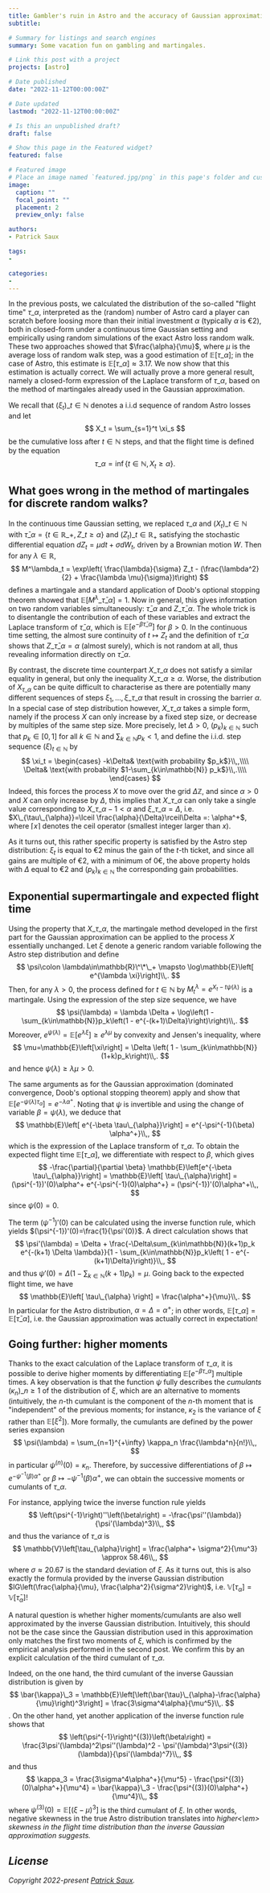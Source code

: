 ```yaml
---
title: Gambler's ruin in Astro and the accuracy of Gaussian approximation [3]
subtitle:

# Summary for listings and search engines
summary: Some vacation fun on gambling and martingales.

# Link this post with a project
projects: [astro]

# Date published
date: "2022-11-12T00:00:00Z"

# Date updated
lastmod: "2022-11-12T00:00:00Z"

# Is this an unpublished draft?
draft: false

# Show this page in the Featured widget?
featured: false

# Featured image
# Place an image named `featured.jpg/png` in this page's folder and customize its options here.
image:
  caption: ""
  focal_point: ""
  placement: 2
  preview_only: false

authors:
- Patrick Saux

tags:
-

categories:
-
---
```

In the previous posts, we calculated the distribution of the so-called "flight time" $\tau\_{\alpha}$, interpreted as the (random) number of Astro card a player can scratch before loosing more than their initial investment $\alpha$ (typically $\alpha$ is €2), both in closed-form under a continuous time Gaussian setting and empirically using random simulations of the exact Astro loss random walk. These two approaches showed that $\frac{\alpha}{\mu}$, where $\mu$ is the average loss of random walk step, was a good estimation of $\mathbb{E}\left[ \tau\_{\alpha}\right]$; in the case of Astro, this estimate is $\mathbb{E}\left[ \tau\_{\alpha}\right]\approx 3.17$. We now show that this estimation is actually correct. We will actually prove a more general result, namely a closed-form expression of the Laplace transform of $\tau\_{\alpha}$, based on the method of martingales already used in the Gaussian approximation.

We recall that $\left(\xi_t\right)\_{t\in\mathbb{N}}$ denotes a i.i.d sequence of random Astro losses and let
$$
X_t = \sum_{s=1}^t \xi_s
$$
be the cumulative loss after $t\in\mathbb{N}$ steps, and that the flight time is defined by the equation
$$
\tau\_{\alpha} = \inf\left\lbrace t\in\mathbb{N}, X_t \geq \alpha\right\rbrace.
$$

## What goes wrong in the method of martingales for discrete random walks?

In the continuous time Gaussian setting, we replaced $\tau\_{\alpha}$ and $\left(X_t\right)\_{t\in\mathbb{N}}$ with $\bar{\tau}\_{\alpha} = \left\lbrace t\in\mathbb{R}\_+, Z\_t \geq \alpha\right\rbrace$ and $\left(Z_t\right)\_{t\in\mathbb{R}_+}$ satisfying the stochastic differential equation $dZ_t = \mu dt + \sigma dW_t$, driven by a Brownian motion $W$. Then for any $\lambda\in\mathbb{R}$,
$$
M^\lambda_t = \exp\left( \frac{\lambda}{\sigma} Z_t - (\frac{\lambda^2}{2} + \frac{\lambda \mu}{\sigma})t\right)
$$
defines a martingale and a standard application of Doob's optional stopping theorem showed that $\mathbb{E}\left[M^\lambda\_{\bar{\tau}\_{\alpha}}\right]=1$. Now in general, this gives information on two random variables simultaneously: $\bar{\tau}\_{\alpha}$ and $Z\_{\bar{\tau}\_{\alpha}}$. The whole trick is to disentangle the contribution of each of these variables and extract the Laplace transform of $\bar{\tau}\_{\alpha}$, which is $\mathbb{E}\left[e^{-\beta \bar{\tau}\_{\alpha}}\right]$ for $\beta>0$. In the continuous time setting, the almost sure continuity of $t\mapsto Z_t$ and the definition of $\bar{\tau}\_{\alpha}$ shows that $Z\_{\bar{\tau}\_{\alpha}}=\alpha$ (almost surely), which is not random at all, thus revealing information directly on $\bar{\tau}\_{\alpha}$.

By contrast, the discrete time counterpart $X\_{\tau\_\alpha}$ does not satisfy a similar equality in general, but only the inequality $X\_{\tau\_\alpha} \geq \alpha$. Worse, the distribution of $X_{\tau\_\alpha}$ can be quite difficult to characterise as there are potentially many different sequences of steps $\xi_1, \dots, \xi\_{\tau\_\alpha}$ that result in crossing the barrier $\alpha$. In a special case of step distribution however, $X\_{\tau\_\alpha}$ takes a simple form, namely if the process $X$ can only increase by a fixed step size, or decrease by multiples of the same step size. More precisely, let $\Delta>0$, $(p_k)_{k\in\mathbb{N}}$ such that $p_k\in[0, 1]$ for all $k\in\mathbb{N}$ and $\sum_{k\in\mathbb{N}} p_k < 1$, and define the  i.i.d. step sequence $(\xi)_{t\in\mathbb{N}}$ by
$$
\xi_t = \begin{cases}
-k\Delta& \text{with probability $p_k$}\\,,\\\\
\Delta& \text{with probability $1-\sum_{k\in\mathbb{N}} p_k$}\\,.\\\\
\end{cases}
$$
Indeed, this forces the process $X$ to move over the grid $\Delta \mathbb{Z}$, and since $\alpha>0$ and $X$ can only increase by $\Delta$, this implies that $X\_{\tau\_{\alpha}}$ can only take a single value corresponding to $X\_{\tau\_{\alpha}-1}<\alpha$ and $\xi\_{\tau\_{\alpha}}=\Delta$, i.e. $X\_{\tau\_{\alpha}}=\lceil \frac{\alpha}{\Delta}\rceil\Delta =: \alpha^+$, where $\lceil x \rceil$ denotes the ceil operator (smallest integer larger than $x$).

As it turns out, this rather specific property is satisfied by the Astro step distribution: $\xi_t$ is equal to €2 minus the gain of the $t$-th ticket, and since all gains are multiple of €2, with a minimum of 0€, the above property holds with $\Delta$ equal to €2 and $(p_k)_{k\in\mathbb{N}}$ the corresponding gain probabilities.

## Exponential supermartingale and expected flight time

Using the property that $X\_{\tau\_\alpha}$, the martingale method developed in the first part for the Gaussian approximation can be applied to the process $X$ essentially unchanged. Let $\xi$ denote a generic random variable following the Astro step distribution and define
$$
\psi\colon \lambda\in\mathbb{R}\^\*\_+ \mapsto \log\mathbb{E}\left[ e^{\lambda \xi}\right]\\,.
$$
Then, for any $\lambda>0$, the process defined for $t\in\mathbb{N}$ by $M^\lambda_t = e^{X_t  - t\psi(\lambda)}$ is a martingale. Using the expression of the step size sequence, we have
$$
\psi(\lambda) = \lambda \Delta + \log\left(1 - \sum_{k\in\mathbb{N}}p_k\left(1 - e^{-(k+1)\Delta}\right)\right)\\,.
$$
Moreover, $e^{\psi(\lambda)} = \mathbb{E}\left[e^{\lambda \xi}\right] \geq e^{\lambda \mu}$ by convexity and Jensen's inequality, where
$$
\mu=\mathbb{E}\left[\xi\right] = \Delta \left( 1 - \sum_{k\in\mathbb{N}} (1+k)p_k\right)\\,.
$$
and hence $\psi(\lambda) \geq \lambda \mu >0$.

The same arguments as for the Gaussian approximation (dominated convergence, Doob's optional stopping theorem) apply and show that $\mathbb{E}\left[ e^{-\psi(\lambda) \tau_{\alpha}}\right] = e^{-\lambda \alpha^+}$. Noting that $\psi$ is invertible and using the change of variable $\beta = \psi(\lambda)$, we deduce that
$$
\mathbb{E}\left[ e^{-\beta \tau\_{\alpha}}\right] = e^{-\psi^{-1}(\beta) \alpha^+}\\,,
$$
which is the expression of the Laplace transform of $\tau\_{\alpha}$. To obtain the expected flight time $\mathbb{E}\left[ \tau\_{\alpha}\right]$, we differentiate with respect to $\beta$, which gives
$$
-\frac{\partial}{\partial \beta} \mathbb{E}\left[e^{-\beta \tau\_{\alpha}}\right] = \mathbb{E}\left[ \tau\_{\alpha}\right] = (\psi^{-1})'(0)\alpha^+ e^{-\psi^{-1}(0)\alpha^+} = (\psi^{-1})'(0)\alpha^+\\,,
$$
since $\psi(0)=0$.

The term $(\psi^{-1})'(0)$ can be calculated using the inverse function rule, which yields $(\psi^{-1})'(0)=\frac{1}{\psi'(0)}$. A direct calculation shows that
$$
\psi'(\lambda) = \Delta + \frac{-\Delta\sum_{k\in\mathbb{N}}(k+1)p_k e^{-(k+1) \Delta \lambda}}{1 - \sum_{k\in\mathbb{N}}p_k\left( 1 - e^{-(k+1)\Delta}\right)}\\,,
$$
and thus $\psi'(0) = \Delta\left(1 - \sum_{k\in\mathbb{N}}(k+1)p_k\right) = \mu$. Going back to the expected flight time, we have
$$
\mathbb{E}\left[ \tau\_{\alpha} \right] = \frac{\alpha^+}{\mu}\\,.
$$
In particular for the Astro distribution, $\alpha=\Delta=\alpha^+$; in other words, $\mathbb{E}[\tau\_{\alpha}]=\mathbb{E}\left[\bar{\tau}\_{\alpha}\right]$, i.e. the Gaussian approximation was actually correct in expectation!

## Going further: higher moments

Thanks to the exact calculation of the Laplace transform of $\tau\_{\alpha}$, it is possible to derive higher moments by differentiating $\mathbb{E}\left[e^{-\beta \tau\_{\alpha}}\right]$ multiple times. A key observation is that the function $\psi$ fully describes the <em>cumulants</em> $(\kappa_n)\_{n\geq 1}$ of the distribution of $\xi$, which are an alternative to moments (intuitively, the $n$-th cumulant is the component of the $n$-th moment that is "independent" of the previous moments; for instance, $\kappa_2$ is the variance of $\xi$ rather than $\mathbb{E}[\xi^2]$). More formally, the cumulants are defined by the power series expansion
$$
\psi(\lambda) = \sum_{n=1}^{+\infty} \kappa_n \frac{\lambda^n}{n!}\\,,
$$
in particular $\psi^{(n)}(0)=\kappa_n$. Therefore, by successive differentiations of $\beta\mapsto e^{-\psi^{-1}(\beta)\alpha^+}$ or $\beta\mapsto -\psi^{-1}(\beta)\alpha^+$, we can obtain the successive moments or cumulants of $\tau\_{\alpha}$.

For instance, applying twice the inverse function rule yields
$$
\left(\psi^{-1}\right)''\left(\beta\right) = -\frac{\psi''(\lambda)}{\psi'(\lambda)^3}\\,,
$$
and thus the variance of $\tau\_{\alpha}$ is
$$
\mathbb{V}\left[\tau_{\alpha}\right] = \frac{\alpha^+ \sigma^2}{\mu^3} \approx 58.46\\,,
$$
where $\sigma\approx 20.67$ is the standard deviation of $\xi$. As it turns out, this is also exactly the formula provided by the inverse Gaussian distribution $IG\left(\frac{\alpha}{\mu}, \frac{\alpha^2}{\sigma^2}\right)$, i.e. $\mathbb{V}\left[\tau_{\alpha}\right] = \mathbb{V}\left[\bar{\tau}_{\alpha}\right]$!

A natural question is whether higher moments/cumulants are also well approximated by the inverse Gaussian distribution. Intuitively, this should not be the case since the Gaussian distribution used in this approximation only matches the first two moments of $\xi$, which is confirmed by the empirical analysis performed in the second post. We confirm this by an explicit calculation of the third cumulant of $\tau\_{\alpha}$.

Indeed, on the one hand, the third cumulant of the inverse Gaussian distribution is given by
$$
\bar{\kappa}\_3 = \mathbb{E}\left[\left(\bar{\tau}\_{\alpha}-\frac{\alpha}{\mu}\right)^3\right] = \frac{3\sigma^4\alpha}{\mu^5}\\,.
$$.
On the other hand, yet another application of the inverse function rule shows that
$$
\left(\psi^{-1}\right)^{(3)}\left(\beta\right) = \frac{3\psi'(\lambda)^2\psi''(\lambda)^2 - \psi'(\lambda)^3\psi^{(3)}(\lambda)}{\psi'(\lambda)^7}\\,,
$$
and thus
$$
\kappa_3 = \frac{3\sigma^4\alpha^+}{\mu^5} - \frac{\psi^{(3)}(0)\alpha^+}{\mu^4} = \bar{\kappa}\_3 - \frac{\psi^{(3)}(0)\alpha^+}{\mu^4}\\,,
$$
where $\psi^{(3)}(0)=\mathbb{E}\left[\left(\xi-\mu\right)^3\right]$ is the third cumulant of $\xi$. In other words, negative skewness in the true Astro distribution translates into <em>higher<\em> skewness in the flight time distribution than the inverse Gaussian approximation suggests.


## License

Copyright 2022-present [Patrick Saux](https://sauxpa.github.io/).
